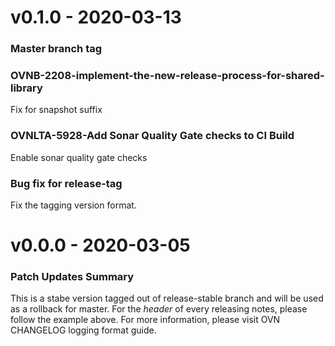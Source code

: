 # v0.1.0 - 2020-03-13
### Master branch tag
### OVNB-2208-implement-the-new-release-process-for-shared-library
Fix for snapshot suffix
### OVNLTA-5928-Add Sonar Quality Gate checks to CI Build
Enable sonar quality gate checks 
### Bug fix for release-tag
Fix the tagging version format.


# v0.0.0 - 2020-03-05
### Patch Updates Summary
This is a stabe version tagged out of release-stable branch and will be used as a rollback for master.
For the *header* of every releasing notes, please follow the example above.
For more information, please visit OVN CHANGELOG logging format guide.